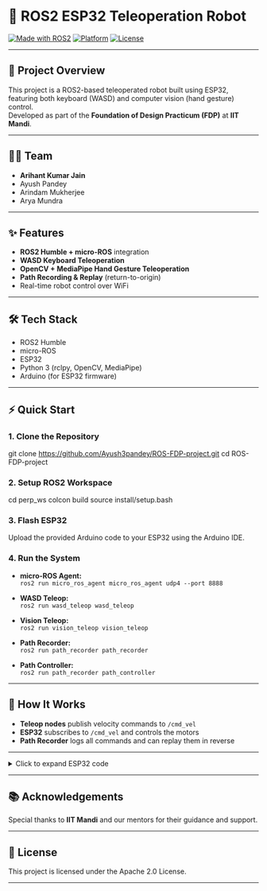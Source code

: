 # 🤖 ROS2 ESP32 Teleoperation Robot

[![Made with ROS2](https://img.shields.io/badge/ROS2-Humble-blue)](https://www.ros.org/)
[![Platform](https://img.shields.io/badge/Platform-ESP32-green)](https://www.espressif.com/en/products/socs/esp32)
[![License](https://img.shields.io/badge/License-Apache_2.0-blue.svg)](LICENSE)

---

## 🚀 Project Overview

This project is a ROS2-based teleoperated robot built using ESP32, featuring both keyboard (WASD) and computer vision (hand gesture) control.  
Developed as part of the **Foundation of Design Practicum (FDP)** at **IIT Mandi**.

---

## 👨‍💻 Team

- **Arihant Kumar Jain**
- Ayush Pandey
- Arindam Mukherjee
- Arya Mundra

---

## ✨ Features

- **ROS2 Humble + micro-ROS** integration
- **WASD Keyboard Teleoperation**
- **OpenCV + MediaPipe Hand Gesture Teleoperation**
- **Path Recording & Replay** (return-to-origin)
- Real-time robot control over WiFi

---

## 🛠️ Tech Stack

- ROS2 Humble
- micro-ROS
- ESP32
- Python 3 (rclpy, OpenCV, MediaPipe)
- Arduino (for ESP32 firmware)

---

## ⚡ Quick Start

### 1. Clone the Repository

git clone https://github.com/Ayush3pandey/ROS-FDP-project.git
cd ROS-FDP-project


### 2. Setup ROS2 Workspace

cd perp_ws
colcon build
source install/setup.bash


### 3. Flash ESP32

Upload the provided Arduino code to your ESP32 using the Arduino IDE.

### 4. Run the System

- **micro-ROS Agent:**  
  `ros2 run micro_ros_agent micro_ros_agent udp4 --port 8888`

- **WASD Teleop:**  
  `ros2 run wasd_teleop wasd_teleop`

- **Vision Teleop:**  
  `ros2 run vision_teleop vision_teleop`

- **Path Recorder:**  
  `ros2 run path_recorder path_recorder`

- **Path Controller:**  
  `ros2 run path_recorder path_controller`

---

## 📝 How It Works

- **Teleop nodes** publish velocity commands to `/cmd_vel`
- **ESP32** subscribes to `/cmd_vel` and controls the motors
- **Path Recorder** logs all commands and can replay them in reverse

---

<details> <summary>Click to expand ESP32 code</summary>
  
#include <micro_ros_arduino.h>
#include <WiFi.h>
#include <rcl/rcl.h>
#include <rcl/error_handling.h>
#include <rclc/rclc.h>
#include <rclc/executor.h>
#include <geometry_msgs/msg/twist.h>

// Motor pin definitions
#define RIGHT_MOTOR_PIN1 5      //IN1
#define RIGHT_MOTOR_PIN2 18      //IN2
#define LEFT_MOTOR_PIN1 27      //IN3
#define LEFT_MOTOR_PIN2 14      //IN4
#define RIGHT_ENABLE_PIN 4   // ENA for right motor
#define LEFT_ENABLE_PIN 19   // ENB for left motor

// PWM properties
#define PWM_FREQ 5000        // 5 kHz PWM frequency
#define PWM_RESOLUTION 8     // 8-bit resolution (0-255)
#define RIGHT_PWM_CHANNEL 0  // PWM channel for right motor
#define LEFT_PWM_CHANNEL 1   // PWM channel for left motor

// Initial speed values (you can adjust these based on your motors)
int rightMotorSpeed = 229;   // Speed for right motor (0-255)
int leftMotorSpeed = 255;    // Speed for left motor (0-255)

// Built-in LED pin for ESP32 (usually GPIO 2)
#define BOARD_LED_PIN 2

// WiFi credentials (MUST be mutable char arrays)
char ssid[32] = "OnePlus Nord CE3 5G";
char password[32] = "01312119";
char agent_ip_str[16] = "192.168.154.71";  // Mutable buffer for IP string
IPAddress agent_ip(192, 168, 154, 71);
uint16_t agent_port = 8888;

// ROS2 entities
rcl_subscription_t subscriber;
geometry_msgs__msg__Twist msg;
rclc_executor_t executor;
rcl_allocator_t allocator;
rclc_support_t support;
rcl_node_t node;

// Error handling macros
#define RCCHECK(fn) { rcl_ret_t temp_rc = fn; if(temp_rc != RCL_RET_OK) { error_loop(); }}
#define RCSOFTCHECK(fn) { rcl_ret_t temp_rc = fn; if(temp_rc != RCL_RET_OK) { }}

// Error loop for critical failures
void error_loop() {
  while(1) {
    digitalWrite(BOARD_LED_PIN, !digitalRead(BOARD_LED_PIN));
    delay(100);
  }
}

// Callback for /cmd_vel subscription
void subscription_callback(const void * msgin) {
  const geometry_msgs__msg__Twist * msg = (const geometry_msgs__msg__Twist *)msgin;
  
  float linear_x = msg->linear.x;
  float angular_z = msg->angular.z;

  // Debug print
  Serial.print("Command: linear_x=");
  Serial.print(linear_x);
  Serial.print(", angular_z=");
  Serial.println(angular_z);

  // W - Forward
  if (linear_x > 0) {
    // Set PWM for forward motion
    ledcWrite(LEFT_PWM_CHANNEL, leftMotorSpeed);
    ledcWrite(RIGHT_PWM_CHANNEL, rightMotorSpeed);
    
    digitalWrite(LEFT_MOTOR_PIN1, HIGH);  //ABHI CHANGE KIYA FOR DEBUG
    digitalWrite(LEFT_MOTOR_PIN2, LOW);
    digitalWrite(RIGHT_MOTOR_PIN1, HIGH);
    digitalWrite(RIGHT_MOTOR_PIN2, LOW);
    
    Serial.println("Moving forward");
  }
  // S - Backward
  else if (linear_x < 0) {
    // Set PWM for backward motion
    ledcWrite(LEFT_PWM_CHANNEL, leftMotorSpeed);
    ledcWrite(RIGHT_PWM_CHANNEL, rightMotorSpeed);
    
    digitalWrite(LEFT_MOTOR_PIN1, LOW);
    digitalWrite(LEFT_MOTOR_PIN2, HIGH);
    digitalWrite(RIGHT_MOTOR_PIN1, LOW);
    digitalWrite(RIGHT_MOTOR_PIN2, HIGH);
    
    Serial.println("Moving backward");
  }
  // A - Left
  else if (angular_z > 0) {
    // Set PWM for left turn
    ledcWrite(LEFT_PWM_CHANNEL, leftMotorSpeed);
    ledcWrite(RIGHT_PWM_CHANNEL, rightMotorSpeed);
    
    digitalWrite(LEFT_MOTOR_PIN1, LOW);
    digitalWrite(LEFT_MOTOR_PIN2, HIGH);
    digitalWrite(RIGHT_MOTOR_PIN1, HIGH);
    digitalWrite(RIGHT_MOTOR_PIN2, LOW);
    
    Serial.println("Turning left");
  }
  // D - Right
  else if (angular_z < 0) {
    // Set PWM for right turn
    ledcWrite(LEFT_PWM_CHANNEL, leftMotorSpeed);
    ledcWrite(RIGHT_PWM_CHANNEL, rightMotorSpeed);
    
    digitalWrite(LEFT_MOTOR_PIN1, HIGH);
    digitalWrite(LEFT_MOTOR_PIN2, LOW);
    digitalWrite(RIGHT_MOTOR_PIN1, LOW);
    digitalWrite(RIGHT_MOTOR_PIN2, HIGH);
    
    Serial.println("Turning right");
  }
  // Stop
  else {
    // Set PWM to zero for stop
    ledcWrite(LEFT_PWM_CHANNEL, 0);
    ledcWrite(RIGHT_PWM_CHANNEL, 0);
    
    digitalWrite(LEFT_MOTOR_PIN1, LOW);
    digitalWrite(LEFT_MOTOR_PIN2, LOW);
    digitalWrite(RIGHT_MOTOR_PIN1, LOW);
    digitalWrite(RIGHT_MOTOR_PIN2, LOW);
    
    Serial.println("Stopping");
  }
}

// Function to test motors independently
void testMotors() {
  Serial.println("Testing motors...");
  
  // Test left motor
  Serial.println("Testing left motor forward...");
  ledcWrite(LEFT_PWM_CHANNEL, leftMotorSpeed);
  digitalWrite(LEFT_MOTOR_PIN1, HIGH);
  digitalWrite(LEFT_MOTOR_PIN2, LOW);
  delay(1000);
  
  // Stop left motor
  digitalWrite(LEFT_MOTOR_PIN1, LOW);
  digitalWrite(LEFT_MOTOR_PIN2, LOW);
  ledcWrite(LEFT_PWM_CHANNEL, 0);
  delay(500);
  
  // Test right motor
  Serial.println("Testing right motor forward...");
  ledcWrite(RIGHT_PWM_CHANNEL, rightMotorSpeed);
  digitalWrite(RIGHT_MOTOR_PIN1, HIGH);
  digitalWrite(RIGHT_MOTOR_PIN2, LOW);
  delay(1000);
  
  // Stop right motor
  digitalWrite(RIGHT_MOTOR_PIN1, LOW);
  digitalWrite(RIGHT_MOTOR_PIN2, LOW);
  ledcWrite(RIGHT_PWM_CHANNEL, 0);
  
  Serial.println("Motor test complete");
}

void setup() {
  // Initialize motor pins
  pinMode(LEFT_MOTOR_PIN1, OUTPUT);
  pinMode(LEFT_MOTOR_PIN2, OUTPUT);
  pinMode(RIGHT_MOTOR_PIN1, OUTPUT);
  pinMode(RIGHT_MOTOR_PIN2, OUTPUT);
  
  // Configure PWM for motor speed control
  ledcSetup(RIGHT_PWM_CHANNEL, PWM_FREQ, PWM_RESOLUTION);
  ledcSetup(LEFT_PWM_CHANNEL, PWM_FREQ, PWM_RESOLUTION);
  
  // Attach PWM channels to enable pins
  ledcAttachPin(RIGHT_ENABLE_PIN, RIGHT_PWM_CHANNEL);
  ledcAttachPin(LEFT_ENABLE_PIN, LEFT_PWM_CHANNEL);
  
  // Set initial motor speeds to 0 (stopped)
  ledcWrite(RIGHT_PWM_CHANNEL, 0);
  ledcWrite(LEFT_PWM_CHANNEL, 0);

  // Stop motors at start
  digitalWrite(LEFT_MOTOR_PIN1, LOW);
  digitalWrite(LEFT_MOTOR_PIN2, LOW);
  digitalWrite(RIGHT_MOTOR_PIN1, LOW);
  digitalWrite(RIGHT_MOTOR_PIN2, LOW);

  // Initialize built-in LED
  pinMode(BOARD_LED_PIN, OUTPUT);
  digitalWrite(BOARD_LED_PIN, HIGH);

  // Start Serial for debugging
  Serial.begin(115200);
  delay(1000);
  Serial.println("Connecting to WiFi...");

  // Connect to WiFi
  WiFi.begin(ssid, password);
  while (WiFi.status() != WL_CONNECTED) {
    delay(500);
    Serial.print(".");
  }
  Serial.println("\nWiFi connected!");
  Serial.print("IP address: ");
  Serial.println(WiFi.localIP());

  // Test motors to verify hardware connections
  testMotors();

  // Convert IPAddress to mutable char array for micro-ROS
  String ip_string = agent_ip.toString();
  ip_string.toCharArray(agent_ip_str, 16);

  // Set up micro-ROS transport with mutable buffers
  set_microros_wifi_transports(ssid, password, agent_ip_str, agent_port);
  delay(2000);

  allocator = rcl_get_default_allocator();

  // Initialize ROS2 node and subscriber
  RCCHECK(rclc_support_init(&support, 0, NULL, &allocator));
  RCCHECK(rclc_node_init_default(&node, "esp32_teleop_node", "", &support));
  RCCHECK(rclc_subscription_init_default(
    &subscriber,
    &node,
    ROSIDL_GET_MSG_TYPE_SUPPORT(geometry_msgs, msg, Twist),
    "/cmd_vel"
  ));

  // Initialize executor
  RCCHECK(rclc_executor_init(&executor, &support.context, 1, &allocator));
  RCCHECK(rclc_executor_add_subscription(&executor, &subscriber, &msg, &subscription_callback, ON_NEW_DATA));

  Serial.println("ESP32 teleop node initialized!");
}

void loop() {
  RCSOFTCHECK(rclc_executor_spin_some(&executor, RCL_MS_TO_NS(100)));
  delay(10);
}
</details>

---

## 📚 Acknowledgements

Special thanks to **IIT Mandi** and our mentors for their guidance and support.

---

## 📄 License

This project is licensed under the Apache 2.0 License.

---

